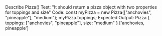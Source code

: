 Describe Pizza()
Test: "It should return a pizza object with two properties for toppings and size"
Code: const myPizza = new Pizza(["anchovies", "pineapple"], "medium");
myPizza.toppings;
Expected Output: Pizza { toppings: ["anchovies", "pineapple"], size: "medium" }
['anchovies, pineapple']
